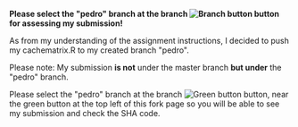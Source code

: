 **Please select the "pedro" branch at the branch ![Branch button](https://confluence.atlassian.com/download/attachments/304578655/branch_12.png?version=3&modificationDate=1400595268047&api=v2) button for assessing my submission!**

As from my understanding of the assignment instructions, I decided to push my cachematrix.R to my created branch "pedro".

Please note: My submission **is not** under the master branch **but under** the "pedro" branch.

Please select the "pedro" branch at the branch ![Green button](https://confluence.atlassian.com/download/attachments/304578655/branch_12.png?version=3&modificationDate=1400595268047&api=v2) button, near the green button at the top left of this fork page so you will be able to see my submission and check the SHA code.
